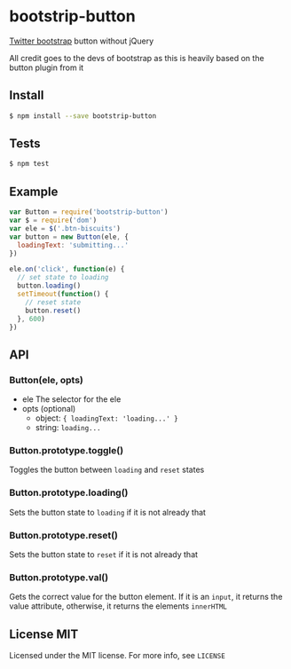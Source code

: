 # bootstrip-button

[Twitter bootstrap](https://github.com/twbs/bootstrap) button without jQuery

All credit goes to the devs of bootstrap as this is heavily based on the button plugin from it

## Install

```bash
$ npm install --save bootstrip-button
```

## Tests

```bash
$ npm test
```

## Example

```js
var Button = require('bootstrip-button')
var $ = require('dom')
var ele = $('.btn-biscuits')
var button = new Button(ele, {
  loadingText: 'submitting...'
})

ele.on('click', function(e) {
  // set state to loading
  button.loading()
  setTimeout(function() {
    // reset state
    button.reset()
  }, 600)
})
```

## API

### Button(ele, opts)

- ele The selector for the ele
- opts (optional)
  - object: `{ loadingText: 'loading...' }` 
  - string: `loading...`

### Button.prototype.toggle()

Toggles the button between `loading` and `reset` states

### Button.prototype.loading()

Sets the button state to `loading` if it is not already that

### Button.prototype.reset()

Sets the button state to `reset` if it is not already that

### Button.prototype.val()

Gets the correct value for the button element. If it is an `input`, it returns the value attribute, otherwise, it returns the elements `innerHTML`

## License MIT

Licensed under the MIT license. For more info, see `LICENSE`
